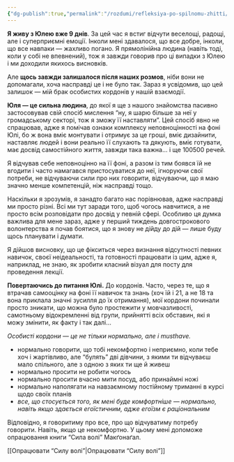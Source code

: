 ```yaml
---
{"dg-publish":true,"permalink":"/rozdumi/refleksiya-po-spilnomu-zhitti/"}
---
```


**Я живу з Юлею вже 9 днів**. За цей час я встиг відчути веселощі, радощі, але і суперприємні емоції. Інколи мені здавалося, що все добре, інколи, що все навпаки — жахливо погано. Я прямолінійна людина (навіть тоді, коли у собі не впевнений), тож я завжди говорив про ці випадки з Юлею і ми доходили якихось висновків.

Але **щось завжди залишалося після наших розмов**, ніби вони не допомагали, хоча насправді це і не було так. Зараз я усвідомив, що цей залишок — мій брак особистих кордонів у нашій взаємодії.

**Юля — це сильна людина**, до якої я ще з нашого знайомства пасивно застосовував свій спосіб мислення “ну, я шарю більше за неї у громадському секторі, тож я зможу її наставляти”. Цей спосіб явно не спрацював, адже я помічав ознаки комплексу неповноцінності на фоні Юлі, бо ж вона вміє монтувати і отримує за це гроші, вміє дизайнити, наставляє людей і вони реально її слухають та дякують, вміє готувати, має досвід самостійного життя, завжди така важна… і ще 100500 речей.

Я відчував себе неповноцінно на її фоні, а разом із тим боявся їй не вгодити і часто намагався пристосуватися до неї, ігноруючи свої потреби, не відчуваючи сили про них говорити, відчуваючи, що я маю значно менше компетенцій, ніж насправді тощо. 

Наскільки я зрозумів, я занадто багато нас порівнював, адже насправді ми просто різні. Всі ми тут заради того, щоб чогось навчитися, а не просто всім розповідати про досвід у певній сфері. Особливо ця думка важлива для мене зараз, адже у перший тиждень довгострокового волонтерства я почав боятися, що я знову не дійду до дій — лише буду щось планувати і думати.

Я дійшов висновку, що це фікситься через визнання відсутності певних навичок, своєї неідеальності, та готовності працювати із цим, адже я, наприклад, не знаю, як зробити класний візуал для посту для проведення лекції.

**Повертаючись до питання Юлі.** До кордонів. Часто, через те, що я втрачав самооцінку на фоні її навичок та знань (хоч їй і 21, а не 18 та вона приклала значні зусилля до їх отримання), мої кордони починали просто зникати, що можна було простежити у мовчазливості, самотньому відокремленні від групи, прийнятті всіх обставин, які я можу змінити, як факту і так далі…

*Особисті кордони — це не тільки нормально, але і musthave.*
- нормально говорити, що тобі некомфортно і неприємно, коли тебе хоч і жартівливо, але “булять” дві дівчини, з якими ти відчуваєш мало спільного, але з одною з яких ти ще й живеш
- нормально просити не робити чогось
- нормально просити вчасно мити посуд, або принаймні ножі
- нормально наполягати на навзаємному постійному триманні в курсі щодо своїх планів
- *все, що стосується того, як мені буде комфортніше — нормально, навіть якщо здається егоїстичним, адже егоїзм є раціональним*

Відповідно, я говоритиму про все, про що відчуватиму потребу говорити. Навіть, якщо це некомфортно. У цьому мені допоможе опрацювання книги “Сила волі” Макґонаґал.

[[Опрацювати “Силу волі”\|Опрацювати “Силу волі”]]